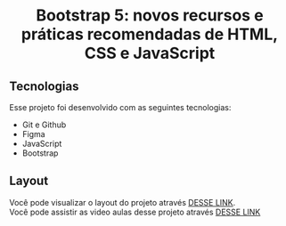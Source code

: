 <h1 align="center"> Bootstrap 5: novos recursos e práticas recomendadas de HTML, CSS e JavaScript </h1>

##  Tecnologias

Esse projeto foi desenvolvido com as seguintes tecnologias:

- Git e Github
- Figma
- JavaScript
- Bootstrap

##  Layout

Você pode visualizar o layout do projeto através [DESSE LINK](https://www.figma.com/community/file/1416526426344382412). 
<br>
Você pode assistir as video aulas desse projeto através [DESSE LINK](https://cursos.alura.com.br/course/bootstrap-5-novos-recursos-praticas-html-css-javascript)


